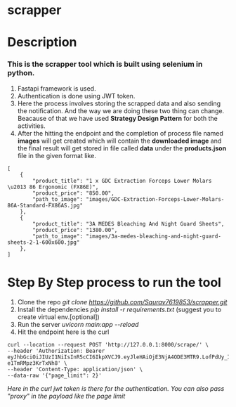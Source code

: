 # scrapper

# Description

### This is the scrapper tool which is built using selenium in python.

1. Fastapi framework is used.
2. Authentication is done using JWT token.
3. Here the process involves storing the scrapped data and also sending the notification. And the way we are doing these two thing can change. Beacause of that we have used **Strategy Design Pattern** for both the activities.
4. After the hitting the endpoint and the completion of process file named **images** will get created which will contain the **downloaded image** and the final result will get stored in file called **data** under the **products.json** file in the given format like.
```
[
    {
        "product_title": "1 x GDC Extraction Forceps Lower Molars \u2013 86 Ergonomic (FX86E)",
        "product_price": "850.00",
        "path_to_image": "images/GDC-Extraction-Forceps-Lower-Molars-86A-Standard-FX86AS.jpg"
    },
    {
        "product_title": "3A MEDES Bleaching And Night Guard Sheets",
        "product_price": "1380.00",
        "path_to_image": "images/3a-medes-bleaching-and-night-guard-sheets-2-1-600x600.jpg"
    },
]
```

# Step By Step process to run the tool

1. Clone the repo *git clone https://github.com/Saurav7619853/scrapper.git*
2. Install the dependencies *pip install -r requirements.txt* (suggest you to create virtual env.[optional])
3. Run the server *uvicorn main:app --reload*
4. Hit the endpoint here is the curl 

```
curl --location --request POST 'http://127.0.0.1:8000/scrape/' \
--header 'Authorization: Bearer eyJhbGciOiJIUzI1NiIsInR5cCI6IkpXVCJ9.eyJleHAiOjE3NjA4ODE3MTR9.LofPdUy_IIrMyEaUQyUNCxgsRP-e1TmRMpz3KrTxNh8' \
--header 'Content-Type: application/json' \
--data-raw '{"page_limit": 2}'
```
*Here in the curl jwt token is there for the authentication. You can also pass "proxy" in the payload like the page limit*